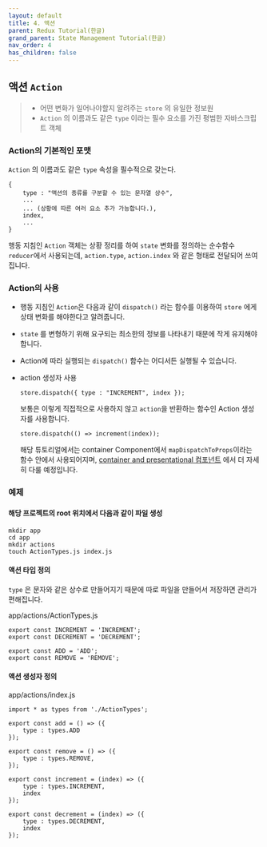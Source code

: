 ```yaml
---
layout: default
title: 4. 액션
parent: Redux Tutorial(한글)
grand_parent: State Management Tutorial(한글)
nav_order: 4
has_children: false
---
```


## 액션 `Action`

> - 어떤 변화가 일어나야할지 알려주는 `store` 의 유일한 정보원
> - `Action` 의 이름과도 같은 `type` 이라는 필수 요소를 가진 평범한 자바스크립트 객체

### Action의 기본적인 포맷
`Action` 의 이름과도 같은 `type` 속성을 필수적으로 갖는다.
```
{
	type : "액션의 종류를 구분할 수 있는 문자열 상수",
	...
	... (상황에 따른 여러 요소 추가 가능합니다.),
	index,
	...
}
```

행동 지침인 `Action` 객체는 상황 정리를 하여 `state`  변화를 정의하는 순수함수 `reducer`에서 사용되는데, `action.type`, `action.index` 와 같은 형태로 전달되어 쓰여집니다.

### Action의 사용
 - 행동 지침인 `Action`은 다음과 같이 `dispatch()` 라는 함수를 이용하여 `store` 에게 상태 변화를 해야한다고 알려줍니다. 
 - `state` 를 변형하기 위해 요구되는 최소한의 정보를 나타내기 때문에 작게 유지해야합니다.
 - Action에 따라 실행되는 `dispatch()` 함수는 어디서든 실행될 수 있습니다.
 - action 생성자 사용
    ```
    store.dispatch({ type : "INCREMENT", index });
    ```
    보통은 이렇게 직접적으로 사용하지 않고 `action`을 반환하는 함수인 Action 생성자를 사용합니다.
    ```
    store.dispatch(() => increment(index));
    ```
    
    해당 튜토리얼에서는 container Component에서 `mapDispatchToProps`이라는 함수 안에서 사용되어지며, [container and presentational 컴포넌트]() 에서 더 자세히 다룰 예정입니다.

### 예제

####  해당 프로젝트의 root 위치에서 다음과 같이 파일 생성
```
mkdir app
cd app
mkdir actions
touch ActionTypes.js index.js
```

#### 액션 타입 정의

`type` 은 문자와 같은 상수로 만들어지기 때문에 따로 파일을 만들어서 저장하면 관리가 편해집니다.
		
app/actions/ActionTypes.js

```
export const INCREMENT = 'INCREMENT';  
export const DECREMENT = 'DECREMENT';  
                          
export const ADD = 'ADD';  
export const REMOVE = 'REMOVE';
```
	
#### 액션 생성자 정의
app/actions/index.js
```
import * as types from './ActionTypes';

export const add = () => ({
    type : types.ADD
});

export const remove = () => ({
    type : types.REMOVE,
});

export const increment = (index) => ({
    type : types.INCREMENT,
    index
});

export const decrement = (index) => ({
    type : types.DECREMENT,
    index
});
```

